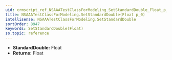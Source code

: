 ```yaml
---
uid: crmscript_ref_NSAAATestClassForModeling_SetStandardDouble_Float_p_0
title: NSAAATestClassForModeling.SetStandardDouble(Float p_0)
intellisense: NSAAATestClassForModeling.SetStandardDouble
sortOrder: 8947
keywords: SetStandardDouble(Float)
so.topic: reference
---
```



* **StandardDouble:** Float
* **Returns:** Float


